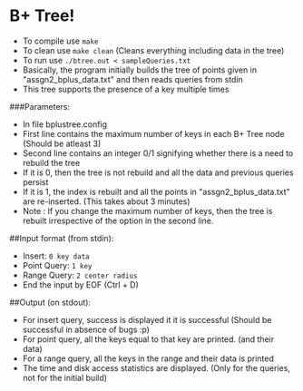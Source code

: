 B+ Tree!
========

- To compile use `make`
- To clean use `make clean` (Cleans everything including data in the tree)
- To run use `./btree.out < sampleQueries.txt`
- Basically, the program initially builds the tree of points given in "assgn2\_bplus\_data.txt" and then reads queries from stdin
- This tree supports the presence of a key multiple times

###Parameters:

- In file bplustree.config
- First line contains the maximum number of keys in each B+ Tree node (Should be atleast 3)
- Second line contains an integer 0/1 signifying whether there is a need to rebuild the tree
- If it is 0, then the tree is not rebuild and all the data and previous queries persist
- If it is 1, the index is rebuilt and all the points in "assgn2\_bplus\_data.txt" are re-inserted. (This takes about 3 minutes)
- Note : If you change the maximum number of keys, then the tree is rebuilt irrespective of the option in the second line. 

##Input format (from stdin):
- Insert: `0 key data`
- Point Query: `1 key`
- Range Query: `2 center radius`
- End the input by EOF (Ctrl + D)

##Output (on stdout):
- For insert query, success is displayed it it is successful (Should be successful in absence of bugs :p)
- For point query, all the keys equal to that key are printed. (and their data)
- For a range query, all the keys in the range and their data is printed
- The time and disk access statistics are displayed. (Only for the queries, not for the initial build)
